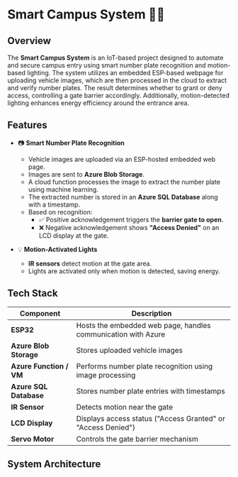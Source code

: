# Smart Campus System 🚗🏫

## Overview

The **Smart Campus System** is an IoT-based project designed to automate and secure campus entry using smart number plate recognition and motion-based lighting. The system utilizes an embedded ESP-based webpage for uploading vehicle images, which are then processed in the cloud to extract and verify number plates. The result determines whether to grant or deny access, controlling a gate barrier accordingly. Additionally, motion-detected lighting enhances energy efficiency around the entrance area.

## Features

- 📷 **Smart Number Plate Recognition**
  - Vehicle images are uploaded via an ESP-hosted embedded web page.
  - Images are sent to **Azure Blob Storage**.
  - A cloud function processes the image to extract the number plate using machine learning.
  - The extracted number is stored in an **Azure SQL Database** along with a timestamp.
  - Based on recognition:
    - ✅ Positive acknowledgement triggers the **barrier gate to open**.
    - ❌ Negative acknowledgement shows **"Access Denied"** on an LCD display at the gate.

- 💡 **Motion-Activated Lights**
  - **IR sensors** detect motion at the gate area.
  - Lights are activated only when motion is detected, saving energy.

## Tech Stack

| Component | Description |
|----------|-------------|
| **ESP32** | Hosts the embedded web page, handles communication with Azure |
| **Azure Blob Storage** | Stores uploaded vehicle images |
| **Azure Function / VM** | Performs number plate recognition using image processing |
| **Azure SQL Database** | Stores number plate entries with timestamps |
| **IR Sensor** | Detects motion near the gate |
| **LCD Display** | Displays access status ("Access Granted" or "Access Denied") |
| **Servo Motor** | Controls the gate barrier mechanism |

## System Architecture

